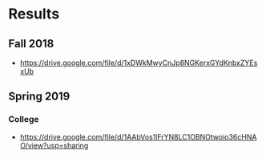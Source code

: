 # Results

## Fall 2018

* <https://drive.google.com/file/d/1xDWkMwyCnJp8NGKerxGYdKnbxZYEsxUb>

## Spring 2019

### College

* <https://drive.google.com/file/d/1AAbVos1lFrYN8LC1OBNOtwoio36cHNAO/view?usp=sharing>
